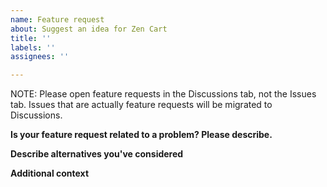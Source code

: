 ```yaml
---
name: Feature request
about: Suggest an idea for Zen Cart
title: ''
labels: ''
assignees: ''

---
```


NOTE: Please open feature requests in the Discussions tab, not the Issues tab.  Issues that are actually feature requests will be migrated to Discussions.

**Is your feature request related to a problem? Please describe.**
<!--On the next line, give clear and concise description of what the problem is. Ex. I'm always frustrated when [...]->

**Describe the solution you'd like**
<!--A clear and concise description of what you want to happen.-->
<!--Important: Explain what "Business Problem" is being solved by this solution. 
What kind of merchant (small business, retail-only, digital-products-only, etc) would most benefit from this solution. Who might "not" benefit much?-->

**Describe alternatives you've considered**
<!--A clear and concise description of any alternative solutions or features you've considered. 
If you have working code that could be a possible solution, include a link to where that code can be viewed.-->

**Additional context**
<!--Add any other context or screenshots about the feature request here. Include URLs where possible solutions can be seen, if any.-->
